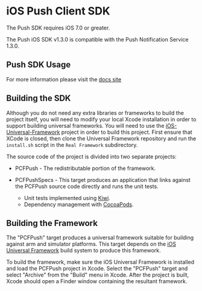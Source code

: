 iOS Push Client SDK
===================

The Push SDK requires iOS 7.0 or greater.

The Push iOS SDK v1.3.0 is compatible with the Push Notification Service 1.3.0.

Push SDK Usage
--------------

For more information please visit the [docs site](http://docs.pivotal.io/mobile/push/ios/)


Building the SDK
----------------

Although you do not need any extra libraries or frameworks to build the project itself, you will need to modify your local Xcode installation in order to support building universal frameworks.  You will need to use the [iOS-Universal-Framework](https://github.com/kstenerud/iOS-Universal-Framework) project in order to build this project. First ensure that XCode is closed, then clone the Universal Framework repository and run the `install.sh` script in the `Real Framework` subdirectory.

The source code of the project is divided into two separate projects:

 * PCFPush - The redistributable portion of the framework.

 * PCFPushSpecs - This target produces an application that links against the PCFPush source code directly and runs the unit tests.

	* Unit tests implemented using [Kiwi](https://github.com/kiwi-bdd/Kiwi).
	* Dependency management with [CocoaPods](http://cocoapods.org/).


Building the Framework
----------------------

The "PCFPush" target produces a universal framework suitable for building against arm and simulator platforms.  This target depends on the [iOS Universal Framework](https://github.com/kstenerud/iOS-Universal-Framework) build system to produce this framework.

To build the framework, make sure the iOS Universal Framework is installed and load the PCFPush project in Xcode.  Select the "PCFPush" target and select "Archive" from the "Build" menu in Xcode.  After the project is built, Xcode should open a Finder window containing the resultant framework.

